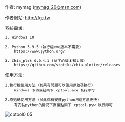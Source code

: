 作者: mymag (mymag_20@msn.com)

作者網站: http://fgc.tw

系統需求:
    
    1. Windows 10
    
    2. Python 3.9.5 (執行檔exe版本不需要) 
        https://www.python.org/
        
    3. Chia_plot 0.0.4.1 (以下的版本都支援) 
        https://github.com/stotiks/chia-plotter/releases
    
使用方法:

    1.執行檔使用方法 (如果有問題可以使用原始碼執行)
        Windows 下直接點兩下 cptool.exe 執行即可.
        
    2.原始碼使用方法 (如此你有安裝python用這方法更快)
        有安裝python的情況下直接點兩下 cptool.pyw 執行即可
    
![cptool0 05](https://user-images.githubusercontent.com/6682942/121828858-73fcd200-ccf3-11eb-94fc-0957c6247f6d.png)
